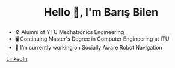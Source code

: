 # <p align="center">Hello 👋, I'm Barış Bilen </p>

- ⚙️ Alumni of YTU Mechatronics Engineering <br>
- 🖥️	 Continuing Master's Degree in Computer Engineering at ITU <br>
- 🔭 I’m currently working on Socially Aware Robot Navigation

[LinkedIn](https://www.linkedin.com/in/bilenbaris/) <br>

<!--
**bilenbaris/bilenbaris** is a ✨ _special_ ✨ repository because its `README.md` (this file) appears on your GitHub profile.

Here are some ideas to get you started:

- 🔭 I’m currently working on ...
- 🌱 I’m currently learning ...
- 👯 I’m looking to collaborate on ...
- 🤔 I’m looking for help with ...
- 💬 Ask me about ...
- 📫 How to reach me: ...
- 😄 Pronouns: ...
- ⚡ Fun fact: ...
-->
